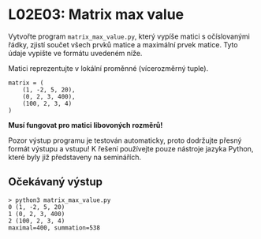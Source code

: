 # L02E03: Matrix max value
Vytvořte program `matrix_max_value.py`, který vypíše matici s očíslovanými řádky, zjistí součet všech prvků matice a maximální prvek matice. Tyto údaje vypište ve formátu uvedeném níže.

Matici reprezentujte v lokální proměnné (vícerozměrný tuple).

```
matrix = (
    (1, -2, 5, 20),
    (0, 2, 3, 400),
    (100, 2, 3, 4)
)
```

**Musí fungovat pro matici libovoných rozměrů!**

Pozor výstup programu je testován automaticky, proto dodržujte přesný formát výstupu a vstupu! K řešení používejte pouze nástroje jazyka Python, které byly již představeny na seminářích.

## Očekávaný výstup
```
> python3 matrix_max_value.py
0 (1, -2, 5, 20)
1 (0, 2, 3, 400)
2 (100, 2, 3, 4)
maximal=400, summation=538
```